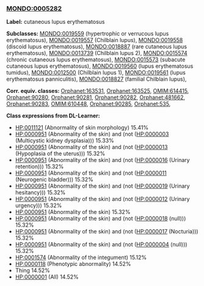 
### [MONDO:0005282](http://purl.obolibrary.org/obo/MONDO_0005282)
**Label:** cutaneous lupus erythematosus

**Subclasses:** [MONDO:0019559](http://purl.obolibrary.org/obo/MONDO_0019559) (hypertrophic or verrucous lupus erythematosus), [MONDO:0019557](http://purl.obolibrary.org/obo/MONDO_0019557) (Chilblain lupus), [MONDO:0019558](http://purl.obolibrary.org/obo/MONDO_0019558) (discoid lupus erythematosus), [MONDO:0018887](http://purl.obolibrary.org/obo/MONDO_0018887) (rare cutaneous lupus erythematosus), [MONDO:0013739](http://purl.obolibrary.org/obo/MONDO_0013739) (Chilblain lupus 2), [MONDO:0015574](http://purl.obolibrary.org/obo/MONDO_0015574) (chronic cutaneous lupus erythematosus), [MONDO:0015573](http://purl.obolibrary.org/obo/MONDO_0015573) (subacute cutaneous lupus erythematosus), [MONDO:0019560](http://purl.obolibrary.org/obo/MONDO_0019560) (lupus erythematosus tumidus), [MONDO:0012500](http://purl.obolibrary.org/obo/MONDO_0012500) (Chilblain lupus 1), [MONDO:0019561](http://purl.obolibrary.org/obo/MONDO_0019561) (lupus erythematosus panniculitis), [MONDO:0018827](http://purl.obolibrary.org/obo/MONDO_0018827) (familial Chilblain lupus), 

**Corr. equiv. classes:** [Orphanet:163531](http://www.orpha.net/ORDO/Orphanet_163531), [Orphanet:163525](http://www.orpha.net/ORDO/Orphanet_163525), [OMIM:614415](http://purl.obolibrary.org/obo/OMIM_614415), [Orphanet:90280](http://www.orpha.net/ORDO/Orphanet_90280), [Orphanet:90281](http://www.orpha.net/ORDO/Orphanet_90281), [Orphanet:90282](http://www.orpha.net/ORDO/Orphanet_90282), [Orphanet:481662](http://www.orpha.net/ORDO/Orphanet_481662), [Orphanet:90283](http://www.orpha.net/ORDO/Orphanet_90283), [OMIM:610448](http://purl.obolibrary.org/obo/OMIM_610448), [Orphanet:90285](http://www.orpha.net/ORDO/Orphanet_90285), [Orphanet:535](http://www.orpha.net/ORDO/Orphanet_535), 

**Class expressions from DL-Learner:**

- [HP:0011121](http://purl.obolibrary.org/obo/HP_0011121) (Abnormality of skin morphology) 15.41%
- [HP:0000951](http://purl.obolibrary.org/obo/HP_0000951) (Abnormality of the skin) and (not ([HP:0000003](http://purl.obolibrary.org/obo/HP_0000003) (Multicystic kidney dysplasia))) 15.33%
- [HP:0000951](http://purl.obolibrary.org/obo/HP_0000951) (Abnormality of the skin) and (not ([HP:0000013](http://purl.obolibrary.org/obo/HP_0000013) (Hypoplasia of the uterus))) 15.32%
- [HP:0000951](http://purl.obolibrary.org/obo/HP_0000951) (Abnormality of the skin) and (not ([HP:0000016](http://purl.obolibrary.org/obo/HP_0000016) (Urinary retention))) 15.32%
- [HP:0000951](http://purl.obolibrary.org/obo/HP_0000951) (Abnormality of the skin) and (not ([HP:0000011](http://purl.obolibrary.org/obo/HP_0000011) (Neurogenic bladder))) 15.32%
- [HP:0000951](http://purl.obolibrary.org/obo/HP_0000951) (Abnormality of the skin) and (not ([HP:0000019](http://purl.obolibrary.org/obo/HP_0000019) (Urinary hesitancy))) 15.32%
- [HP:0000951](http://purl.obolibrary.org/obo/HP_0000951) (Abnormality of the skin) and (not ([HP:0000012](http://purl.obolibrary.org/obo/HP_0000012) (Urinary urgency))) 15.32%
- [HP:0000951](http://purl.obolibrary.org/obo/HP_0000951) (Abnormality of the skin) 15.32%
- [HP:0000951](http://purl.obolibrary.org/obo/HP_0000951) (Abnormality of the skin) and (not ([HP:0000018](http://purl.obolibrary.org/obo/HP_0000018) (null))) 15.32%
- [HP:0000951](http://purl.obolibrary.org/obo/HP_0000951) (Abnormality of the skin) and (not ([HP:0000017](http://purl.obolibrary.org/obo/HP_0000017) (Nocturia))) 15.32%
- [HP:0000951](http://purl.obolibrary.org/obo/HP_0000951) (Abnormality of the skin) and (not ([HP:0000004](http://purl.obolibrary.org/obo/HP_0000004) (null))) 15.32%
- [HP:0001574](http://purl.obolibrary.org/obo/HP_0001574) (Abnormality of the integument) 15.12%
- [HP:0000118](http://purl.obolibrary.org/obo/HP_0000118) (Phenotypic abnormality) 14.52%
- Thing 14.52%
- [HP:0000001](http://purl.obolibrary.org/obo/HP_0000001) (All) 14.52%


